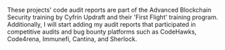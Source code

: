 These projects' code audit reports are part of the Advanced Blockchain Security training by Cyfrin Updraft and their 'First Flight' training program.
Additionally, I will start adding my audit reports that participated in competitive audits and bug bounty platforms such as CodeHawks, Code4rena, Immunefi, Cantina, and Sherlock.
